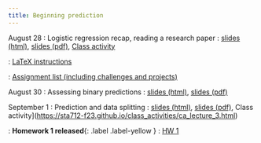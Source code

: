 ```yaml
---
title: Beginning prediction
---
```


August 28
: Logistic regression recap, reading a research paper
  : [slides (html)](https://sta712-f23.github.io/slides/lecture_1.html), [slides (pdf)](https://sta712-f23.github.io/slides/lecture_1.pdf), [Class activity](https://sta712-f23.github.io/class_activities/ca_1.pdf)

: [LaTeX instructions](https://sta712-f23.github.io/homework/latex_instructions/)

: [Assignment list (including challenges and projects)](https://sta712-f23.github.io/assignment_list/)

August 30
: Assessing binary predictions
  : [slides (html)](https://sta712-f23.github.io/slides/lecture_2.html), [slides (pdf)](https://sta712-f23.github.io/slides/lecture_2.pdf)

September 1
: Prediction and data splitting
  : [slides (html)](https://sta712-f23.github.io/slides/lecture_3.html), [slides (pdf)](https://sta712-f23.github.io/slides/lecture_3.pdf), Class activity](https://sta712-f23.github.io/class_activities/ca_lecture_3.html)

: **Homework 1 released**{: .label .label-yellow }
  : [HW 1](https://sta712-f23.github.io/homework/hw1.pdf)

